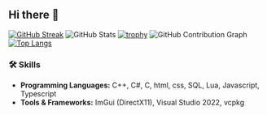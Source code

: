 ## Hi there 👋

[![GitHub Streak](https://streak-stats.demolab.com?user=Killer4563782&theme=modern-lilac)](https://git.io/streak-stats) 
![GitHub Stats](https://github-stats-alpha.vercel.app/api?username=Killer4563782&cc=000&tc=fff&ic=fff&bc=000)
[![trophy](https://github-profile-trophy.vercel.app/?username=Killer4563782&theme=onedark)](https://github.com/ryo-ma/github-profile-trophy)
![GitHub Contribution Graph](https://github-readme-activity-graph.vercel.app/graph?username=Killer4563782&theme=github)
[![Top Langs](https://github-readme-stats.vercel.app/api/top-langs/?username=Killer4563782&layout=compact&theme=tokyonight)](https://github.com/anuraghazra/github-readme-stats)



### 🛠️ Skills  
- **Programming Languages:** C++, C#, C, html, css, SQL, Lua, Javascript, Typescript 
- **Tools & Frameworks:** ImGui (DirectX11), Visual Studio 2022, vcpkg  
